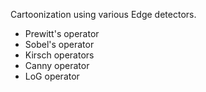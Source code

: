 Cartoonization using various Edge detectors.
- Prewitt's operator
- Sobel's operator
- Kirsch operators
- Canny operator
- LoG operator

